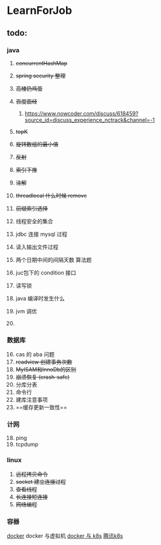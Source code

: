 # LearnForJob

## todo:

### java
1. ~~concurrentHashMap~~
2. ~~spring security 整理~~
3. ~~高楼扔鸡蛋~~
4. ~~百度面经~~
    1. https://www.nowcoder.com/discuss/618459?source_id=discuss_experience_nctrack&channel=-1
5. ~~topK~~
6. ~~旋转数组的最小值~~
7. ~~反射~~
8. ~~索引下推~~
9. ~~注解~~
13. ~~threadlocal 什么时候 remove~~
14. ~~前缀索引选择~~

10. 线程安全的集合
11. jdbc 连接 mysql 过程
12. 读入输出文件过程
15. 两个日期中间的间隔天数 算法题
16. juc包下的 condition 接口
17. 读写锁
18. java 编译时发生什么
19. jvm 调优
20. 

### 数据库
16. cas 的 aba 问题
17. ~~readview 创建事务次数~~
18. ~~MyISAM和InnoDb的区别~~
20. ~~崩溃恢复 (crash-safe)~~
19. 分库分表
21. 命令行
22. 建库注意事项
23. ==缓存更新一致性==

### 计网
18. ping
19. tcpdump


### linux
1. ~~远程拷贝命令~~
2. ~~socket 建立连接过程~~
3. ~~查看线程~~
4. ~~长连接短连接~~
5. ~~网络编程~~

### 容器
[docker](https://zhuanlan.zhihu.com/p/137082437)
docker 与虚拟机
[docker 与 k8s](https://www.jianshu.com/p/2de643caefc1)
[腾讯k8s](https://zhuanlan.zhihu.com/p/292081941)